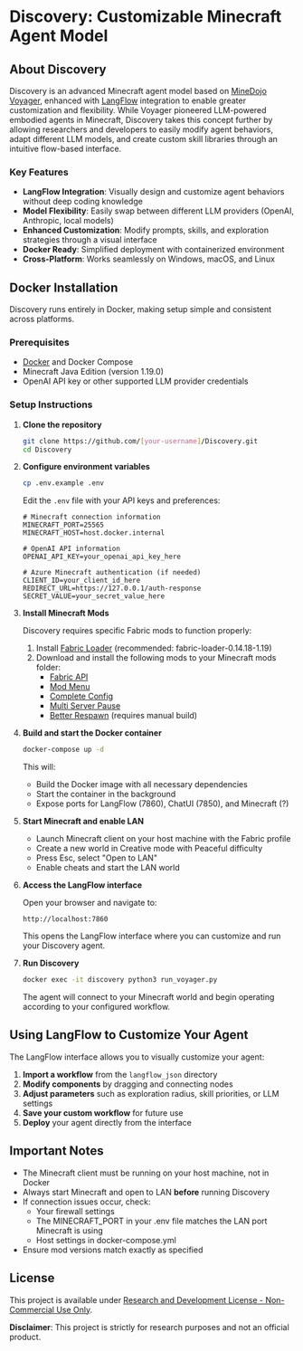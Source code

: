 # Discovery: Customizable Minecraft Agent Model

## About Discovery

Discovery is an advanced Minecraft agent model based on [MineDojo Voyager](https://github.com/MineDojo/Voyager), enhanced with [LangFlow](https://github.com/logspace-ai/langflow) integration to enable greater customization and flexibility. While Voyager pioneered LLM-powered embodied agents in Minecraft, Discovery takes this concept further by allowing researchers and developers to easily modify agent behaviors, adapt different LLM models, and create custom skill libraries through an intuitive flow-based interface.

### Key Features

- **LangFlow Integration**: Visually design and customize agent behaviors without deep coding knowledge
- **Model Flexibility**: Easily swap between different LLM providers (OpenAI, Anthropic, local models)
- **Enhanced Customization**: Modify prompts, skills, and exploration strategies through a visual interface
- **Docker Ready**: Simplified deployment with containerized environment
- **Cross-Platform**: Works seamlessly on Windows, macOS, and Linux

## Docker Installation

Discovery runs entirely in Docker, making setup simple and consistent across platforms.

### Prerequisites

- [Docker](https://www.docker.com/products/docker-desktop/) and Docker Compose
- Minecraft Java Edition (version 1.19.0)
- OpenAI API key or other supported LLM provider credentials

### Setup Instructions

1. **Clone the repository**
   ```bash
   git clone https://github.com/[your-username]/Discovery.git
   cd Discovery
   ```

2. **Configure environment variables**
   ```bash
   cp .env.example .env
   ```
   
   Edit the `.env` file with your API keys and preferences:
   ```
   # Minecraft connection information
   MINECRAFT_PORT=25565
   MINECRAFT_HOST=host.docker.internal

   # OpenAI API information
   OPENAI_API_KEY=your_openai_api_key_here

   # Azure Minecraft authentication (if needed)
   CLIENT_ID=your_client_id_here
   REDIRECT_URL=https://127.0.0.1/auth-response
   SECRET_VALUE=your_secret_value_here
   ```

3. **Install Minecraft Mods**
   
   Discovery requires specific Fabric mods to function properly:
   1. Install [Fabric Loader](https://fabricmc.io/use/installer/) (recommended: fabric-loader-0.14.18-1.19)
   2. Download and install the following mods to your Minecraft mods folder:
      - [Fabric API](https://modrinth.com/mod/fabric-api/version/0.58.0+1.19)
      - [Mod Menu](https://cdn.modrinth.com/data/mOgUt4GM/versions/4.0.4/modmenu-4.0.4.jar)
      - [Complete Config](https://www.curseforge.com/minecraft/mc-mods/completeconfig/download/3821056)
      - [Multi Server Pause](https://www.curseforge.com/minecraft/mc-mods/multiplayer-server-pause-fabric/download/3822586)
      - [Better Respawn](https://github.com/xieleo5/better-respawn/tree/1.19) (requires manual build)

4. **Build and start the Docker container**
   ```bash
   docker-compose up -d
   ```
   
   This will:
   - Build the Docker image with all necessary dependencies
   - Start the container in the background
   - Expose ports for LangFlow (7860), ChatUI (7850), and Minecraft (?)

5. **Start Minecraft and enable LAN**
   - Launch Minecraft client on your host machine with the Fabric profile
   - Create a new world in Creative mode with Peaceful difficulty
   - Press Esc, select "Open to LAN"
   - Enable cheats and start the LAN world

6. **Access the LangFlow interface**
   
   Open your browser and navigate to:
   ```
   http://localhost:7860
   ```
   
   This opens the LangFlow interface where you can customize and run your Discovery agent.

7. **Run Discovery**
   ```bash
   docker exec -it discovery python3 run_voyager.py
   ```

   The agent will connect to your Minecraft world and begin operating according to your configured workflow.

## Using LangFlow to Customize Your Agent

The LangFlow interface allows you to visually customize your agent:

1. **Import a workflow** from the `langflow_json` directory
2. **Modify components** by dragging and connecting nodes
3. **Adjust parameters** such as exploration radius, skill priorities, or LLM settings
4. **Save your custom workflow** for future use
5. **Deploy** your agent directly from the interface

## Important Notes

- The Minecraft client must be running on your host machine, not in Docker
- Always start Minecraft and open to LAN **before** running Discovery
- If connection issues occur, check:
  - Your firewall settings
  - The MINECRAFT_PORT in your .env file matches the LAN port Minecraft is using
  - Host settings in docker-compose.yml
- Ensure mod versions match exactly as specified

## License

This project is available under [Research and Development License - Non-Commercial Use Only](LICENSE).

**Disclaimer**: This project is strictly for research purposes and not an official product.
